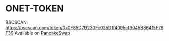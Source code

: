 # ONET-TOKEN

BSCSCAN: https://bscscan.com/token/0x0F85D79230Fc025D1f4095cf9045B864f5F79F39
Available on [PancakeSwap](https://pancakeswap.finance/)
